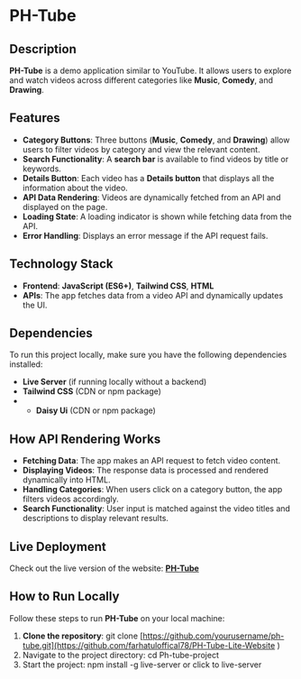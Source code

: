 # PH-Tube

## **Description**
**PH-Tube** is a demo application similar to YouTube. It allows users to explore and watch videos across different categories like **Music**, **Comedy**, and **Drawing**.

## **Features**
- **Category Buttons**: Three buttons (**Music**, **Comedy**, and **Drawing**) allow users to filter videos by category and view the relevant content.
- **Search Functionality**: A **search bar** is available to find videos by title or keywords.
- **Details Button**: Each video has a **Details button** that displays all the information about the video.
- **API Data Rendering**: Videos are dynamically fetched from an API and displayed on the page.
- **Loading State**: A loading indicator is shown while fetching data from the API.
- **Error Handling**: Displays an error message if the API request fails.

## **Technology Stack**
- **Frontend**: **JavaScript (ES6+)**, **Tailwind CSS**, **HTML**
- **APIs**: The app fetches data from a video API and dynamically updates the UI.

## **Dependencies**
To run this project locally, make sure you have the following dependencies installed:

- **Live Server** (if running locally without a backend)
- **Tailwind CSS** (CDN or npm package)
- - **Daisy Ui** (CDN or npm package)

## **How API Rendering Works**
- **Fetching Data**: The app makes an API request to fetch video content.
- **Displaying Videos**: The response data is processed and rendered dynamically into HTML.
- **Handling Categories**: When users click on a category button, the app filters videos accordingly.
- **Search Functionality**: User input is matched against the video titles and descriptions to display relevant results.

## **Live Deployment**
Check out the live version of the website: [**PH-Tube**]( https://farhatuloffical78.github.io/PH-Tube-Lite-Website/)

## **How to Run Locally**
Follow these steps to run **PH-Tube** on your local machine:

1. **Clone the repository**:
   git clone [https://github.com/yourusername/ph-tube.git](https://github.com/farhatuloffical78/PH-Tube-Lite-Website )
2. Navigate to the project directory: cd Ph-tube-project
3. Start the project: npm install -g live-server or click to live-server
   


